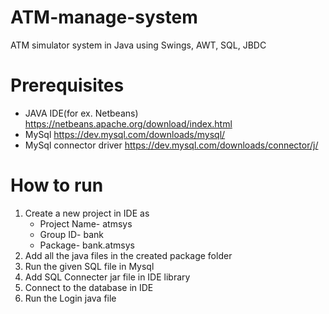 # ATM-manage-system
ATM simulator system in Java using Swings, AWT, SQL, JBDC

# Prerequisites
* JAVA IDE(for ex. Netbeans) https://netbeans.apache.org/download/index.html
* MySql https://dev.mysql.com/downloads/mysql/
* MySql connector driver https://dev.mysql.com/downloads/connector/j/

# How to run

1. Create a new project in IDE as
   - Project Name- atmsys
   - Group ID- bank
   - Package- bank.atmsys 
2. Add all the java files in the created package folder
3. Run the given SQL file in Mysql
4. Add SQL Connecter jar file in IDE library
5. Connect to the database in IDE
6. Run the Login java file 
